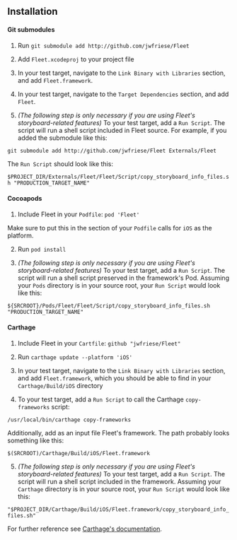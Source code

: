 ## Installation

#### Git submodules

1) Run `git submodule add http://github.com/jwfriese/Fleet`

2) Add `Fleet.xcodeproj` to your project file

3) In your test target, navigate to the `Link Binary with Libraries` section, and add `Fleet.framework`.

4) In your test target, navigate to the `Target Dependencies` section, and add `Fleet`.

5) *(The following step is only necessary if you are using Fleet's storyboard-related features)*
To your test target, add a `Run Script`. The script will run a shell script included in Fleet source. For example, if you added the submodule like this:

`git submodule add http://github.com/jwfriese/Fleet Externals/Fleet`

The `Run Script` should look like this:

`$PROJECT_DIR/Externals/Fleet/Fleet/Script/copy_storyboard_info_files.sh "PRODUCTION_TARGET_NAME"`

#### Cocoapods

1) Include Fleet in your `Podfile`:
`pod 'Fleet'`

Make sure to put this in the section of your `Podfile` calls for `iOS` as the platform.

2) Run `pod install`

3) *(The following step is only necessary if you are using Fleet's storyboard-related features)*
To your test target, add a `Run Script`. The script will run a shell script preserved in the framework's Pod. Assuming your `Pods` directory is in your source root, your `Run Script` would look like this:

`${SRCROOT}/Pods/Fleet/Fleet/Script/copy_storyboard_info_files.sh "PRODUCTION_TARGET_NAME"`

#### Carthage

1) Include Fleet in your `Cartfile`:
`github "jwfriese/Fleet"`

2) Run `carthage update --platform 'iOS'`

3) In your test target, navigate to the `Link Binary with Libraries` section, and add `Fleet.framework`, which you should be able to find in your `Carthage/Build/iOS` directory

4) To your test target, add a `Run Script` to call the Carthage `copy-frameworks` script:

`/usr/local/bin/carthage copy-frameworks`

Additionally, add as an input file Fleet's framework. The path probably looks something like this:

`$(SRCROOT)/Carthage/Build/iOS/Fleet.framework`

5) *(The following step is only necessary if you are using Fleet's storyboard-related features)*
To your test target, add a `Run Script`. The script will run a shell script included in the framework. Assuming your `Carthage` directory is in your source root, your `Run Script` would look like this:

`"$PROJECT_DIR/Carthage/Build/iOS/Fleet.framework/copy_storyboard_info_files.sh"`

For further reference see [Carthage's documentation](https://github.com/Carthage/Carthage/blob/master/README.md).

